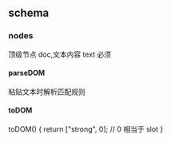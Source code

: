 ## schema

### nodes

顶级节点 doc,文本内容 text 必须

#### parseDOM

粘贴文本时解析匹配规则

#### toDOM

toDOM() {
return ["strong", 0]; // 0 相当于 slot
}
